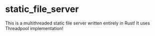 # static_file_server


This is a multithreaded static file server written entirely in Rust! It uses Threadpool implementation!
